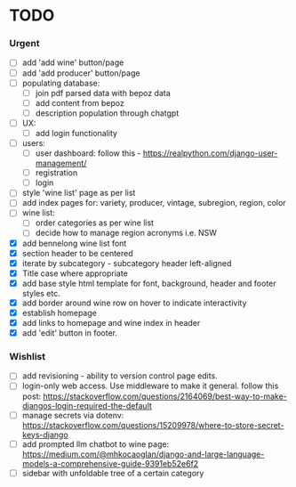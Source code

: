 # TODO

### Urgent

- [ ] add 'add wine' button/page
- [ ] add 'add producer' button/page
- [ ] populating database:
  - [ ] join pdf parsed data with bepoz data
  - [ ] add content from bepoz
  - [ ] description population through chatgpt
- [ ] UX:
  - [ ] add login functionality
- [ ] users:
  - [ ] user dashboard: follow this - <https://realpython.com/django-user-management/>
  - [ ] registration
  - [ ] login
- [ ] style 'wine list' page as per list
- [ ] add index pages for: variety, producer, vintage, subregion, region, color
- [ ] wine list:
  - [ ] order categories as per wine list
  - [ ] decide how to manage region acronyms i.e. NSW
- [x] add bennelong wine list font
- [x] section header to be centered
- [x] iterate by subcategory - subcategory header left-aligned
- [x] Title case where appropriate
- [x] add base style html template for font, background, header and footer styles etc.
- [x] add border around wine row on hover to indicate interactivity
- [x] establish homepage
- [x] add links to homepage and wine index in header
- [x] add 'edit' button in footer.

### Wishlist

- [ ] add revisioning - ability to version control page edits.
- [ ] login-only web access. Use middleware to make it general. follow this post: <https://stackoverflow.com/questions/2164069/best-way-to-make-djangos-login-required-the-default>
- [ ] manage secrets via dotenv: <https://stackoverflow.com/questions/15209978/where-to-store-secret-keys-django>
- [ ] add prompted llm chatbot to wine page: <https://medium.com/@mhkocaoglan/django-and-large-language-models-a-comprehensive-guide-9391eb52e6f2>
- [ ] sidebar with unfoldable tree of a certain category
